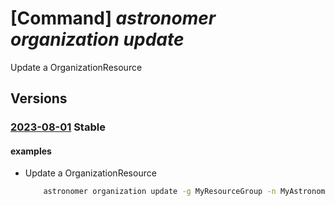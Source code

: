 # [Command] _astronomer organization update_

Update a OrganizationResource

## Versions

### [2023-08-01](/Resources/mgmt-plane/L3N1YnNjcmlwdGlvbnMve30vcmVzb3VyY2Vncm91cHMve30vcHJvdmlkZXJzL2FzdHJvbm9tZXIuYXN0cm8vb3JnYW5pemF0aW9ucy97fQ==/2023-08-01.xml) **Stable**

<!-- mgmt-plane /subscriptions/{}/resourcegroups/{}/providers/astronomer.astro/organizations/{} 2023-08-01 -->

#### examples

- Update a OrganizationResource
    ```bash
        astronomer organization update -g MyResourceGroup -n MyAstronomerOrganization --tags key1=value1
    ```

